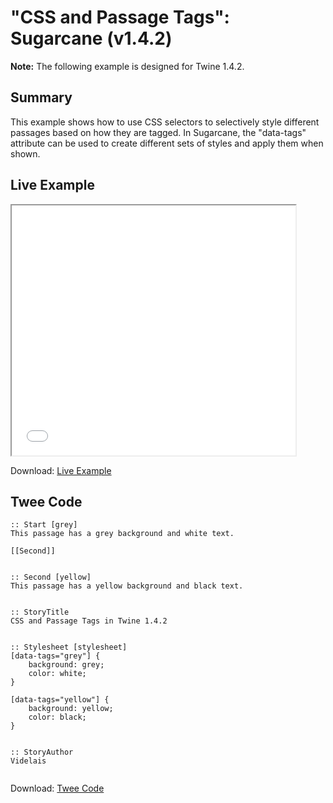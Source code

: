 # "CSS and Passage Tags": Sugarcane (v1.4.2)

<div class="alertbox warning"><strong>Note:</strong> The following example is designed for Twine 1.4.2.</div>

## Summary

This example shows how to use CSS selectors to selectively style different passages based on how they are tagged. In Sugarcane, the "data-tags" attribute can be used to create different sets of styles and apply them when shown.

## Live Example

<section>
<iframe src="sugarcane_passagetags_example.html" height=400 width=90%></iframe>

Download: <a href="sugarcane_passagetags_example.html" target="_blank">Live Example</a>
</section>

## Twee Code

```
:: Start [grey]
This passage has a grey background and white text.

[[Second]]


:: Second [yellow]
This passage has a yellow background and black text.


:: StoryTitle
CSS and Passage Tags in Twine 1.4.2


:: Stylesheet [stylesheet]
[data-tags="grey"] {
	background: grey;
	color: white;
}

[data-tags="yellow"] {
	background: yellow;
	color: black;
}


:: StoryAuthor
Videlais


```

Download: <a href="sugarcane_passagetags_twee.txt" target="_blank">Twee Code</a>

